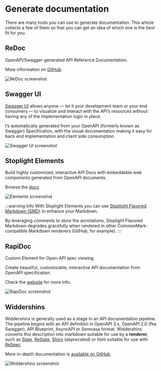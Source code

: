 # Generate documentation

There are many tools you can use to generate documentation.
This article collects a few of them so that you can get an idea of which one is the best fit for you.

## ReDoc

OpenAPI/Swagger-generated API Reference Documentation.

More information on [GitHub](https://github.com/Redocly/redoc).

![ReDoc screenshot](/images/redoc.png)

## Swagger UI

[Swagger UI](https://swagger.io/tools/swagger-ui/) allows anyone — be it your development team or your end consumers — to visualize and interact with the API’s resources without having any of the implementation logic in place.

t’s automatically generated from your OpenAPI (formerly known as Swagger) Specification, with the visual documentation making it easy for back end implementation and client side consumption.

![Swagger UI screenshot](/images/swagger-ui.png)

## Stoplight Elements

Build highly customized, interactive API Docs with embeddable web components generated from OpenAPI documents.

Browse the [docs](https://stoplight.io/open-source/elements/).

![Elements screenshot](/images/elements.png)

:::warning Info
With Stoplight Elements you can use [Stoplight Flavored Markdown (SMD)](https://meta.stoplight.io/docs/studio/docs/Documentation/03a-stoplight-flavored-markdown.md) to enhance your Markdown.

By leveraging comments to store the annotations, Stoplight Flavored Markdown degrades gracefully when rendered in other CommonMark-compatible Markdown renderers (GitHub, for example).
:::

## RapiDoc

Custom Element for Open-API spec viewing.

Create beautiful, customizable, interactive API documentation from OpenAPI specification.

Check the [website](https://mrin9.github.io/RapiDoc/) for more info.

![RapiDoc screenshot](/images/rapidoc.png)

## Widdershins

Widdershins is generally used as a stage in an API documentation pipeline. The pipeline begins with an API definition in OpenAPI 3.x, OpenAPI 2.0 (fka Swagger), API Blueprint, AsyncAPI or Semoasa format. Widdershins converts this description into markdown suitable for use by a **renderer**, such as [Slate](https://github.com/slatedocs/slate), [ReSlate](https://github.com/mermade/reslate), [Shins](https://github.com/mermade/shins)  (*deprecated*) or html suitable for use with [ReSpec](https://github.com/w3c/respec).

More in-depth documentation is [available on GitHub](https://mermade.github.io/widdershins).

![Widdershins screenshot](/images/widdershins.png)
